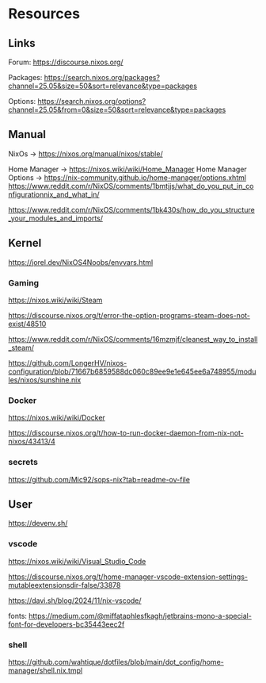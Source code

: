 # Resources

## Links

Forum: https://discourse.nixos.org/

Packages: https://search.nixos.org/packages?channel=25.05&size=50&sort=relevance&type=packages

Options: https://search.nixos.org/options?channel=25.05&from=0&size=50&sort=relevance&type=packages

## Manual

NixOs -> https://nixos.org/manual/nixos/stable/

Home Manager -> https://nixos.wiki/wiki/Home_Manager
Home Manager Options -> https://nix-community.github.io/home-manager/options.xhtml
https://www.reddit.com/r/NixOS/comments/1bmtjjs/what_do_you_put_in_configurationnix_and_what_in/

https://www.reddit.com/r/NixOS/comments/1bk430s/how_do_you_structure_your_modules_and_imports/

## Kernel

https://jorel.dev/NixOS4Noobs/envvars.html

### Gaming

https://nixos.wiki/wiki/Steam

https://discourse.nixos.org/t/error-the-option-programs-steam-does-not-exist/48510

https://www.reddit.com/r/NixOS/comments/16mzmjf/cleanest_way_to_install_steam/

https://github.com/LongerHV/nixos-configuration/blob/71667b6859588dc060c89ee9e1e645ee6a748955/modules/nixos/sunshine.nix

### Docker

https://nixos.wiki/wiki/Docker

https://discourse.nixos.org/t/how-to-run-docker-daemon-from-nix-not-nixos/43413/4

### secrets

https://github.com/Mic92/sops-nix?tab=readme-ov-file

## User

https://devenv.sh/

### vscode 
https://nixos.wiki/wiki/Visual_Studio_Code

https://discourse.nixos.org/t/home-manager-vscode-extension-settings-mutableextensionsdir-false/33878

https://davi.sh/blog/2024/11/nix-vscode/

fonts: https://medium.com/@miffataphlesfkagh/jetbrains-mono-a-special-font-for-developers-bc35443eec2f

### shell
https://github.com/wahtique/dotfiles/blob/main/dot_config/home-manager/shell.nix.tmpl